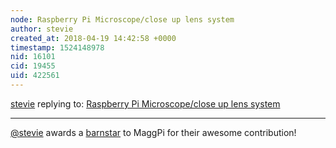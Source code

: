 ```yaml
---
node: Raspberry Pi Microscope/close up lens system
author: stevie
created_at: 2018-04-19 14:42:58 +0000
timestamp: 1524148978
nid: 16101
cid: 19455
uid: 422561
---
```




[stevie](../profile/stevie) replying to: [Raspberry Pi Microscope/close up lens system](../notes/MaggPi/04-08-2018/raspberry-pi-microscope-close-up-lens-system)

----
[@stevie](/profile/stevie) awards a <a href="//publiclab.org/wiki/barnstars">barnstar</a> to MaggPi for their awesome contribution!